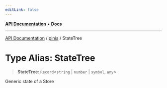 ```yaml
---
editLink: false
---
```


[**API Documentation**](../../index.md) • **Docs**

***

[API Documentation](../../index.md) / [pinia](../index.md) / StateTree

# Type Alias: StateTree

> **StateTree**: `Record`\<`string` \| `number` \| `symbol`, `any`\>

Generic state of a Store

